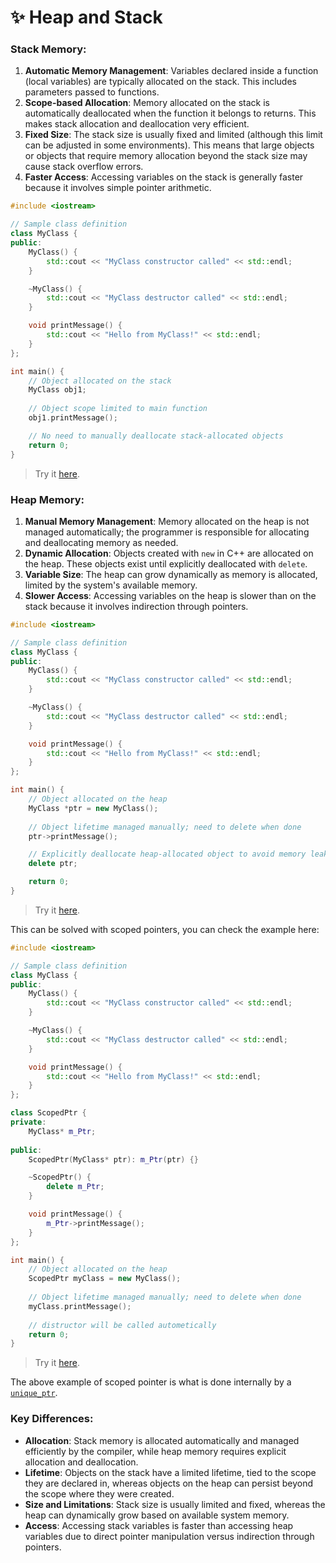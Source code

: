 # ✨ Heap and Stack

### Stack Memory:

1. **Automatic Memory Management**: Variables declared inside a function (local variables) are typically allocated on the stack. This includes parameters passed to functions.
2. **Scope-based Allocation**: Memory allocated on the stack is automatically deallocated when the function it belongs to returns. This makes stack allocation and deallocation very efficient.
3. **Fixed Size**: The stack size is usually fixed and limited (although this limit can be adjusted in some environments). This means that large objects or objects that require memory allocation beyond the stack size may cause stack overflow errors.
4. **Faster Access**: Accessing variables on the stack is generally faster because it involves simple pointer arithmetic.

```cpp
#include <iostream>

// Sample class definition
class MyClass {
public:
    MyClass() {
        std::cout << "MyClass constructor called" << std::endl;
    }

    ~MyClass() {
        std::cout << "MyClass destructor called" << std::endl;
    }

    void printMessage() {
        std::cout << "Hello from MyClass!" << std::endl;
    }
};

int main() {
    // Object allocated on the stack
    MyClass obj1;
    
    // Object scope limited to main function
    obj1.printMessage();

    // No need to manually deallocate stack-allocated objects
    return 0;
}
```

> Try it [here](https://onecompiler.com/cpp/42m59udbt).

### Heap Memory:

1. **Manual Memory Management**: Memory allocated on the heap is not managed automatically; the programmer is responsible for allocating and deallocating memory as needed.
2. **Dynamic Allocation**: Objects created with `new` in C++ are allocated on the heap. These objects exist until explicitly deallocated with `delete`.
3. **Variable Size**: The heap can grow dynamically as memory is allocated, limited by the system's available memory.
4. **Slower Access**: Accessing variables on the heap is slower than on the stack because it involves indirection through pointers.

```cpp
#include <iostream>

// Sample class definition
class MyClass {
public:
    MyClass() {
        std::cout << "MyClass constructor called" << std::endl;
    }

    ~MyClass() {
        std::cout << "MyClass destructor called" << std::endl;
    }

    void printMessage() {
        std::cout << "Hello from MyClass!" << std::endl;
    }
};

int main() {
    // Object allocated on the heap
    MyClass *ptr = new MyClass();
    
    // Object lifetime managed manually; need to delete when done
    ptr->printMessage();

    // Explicitly deallocate heap-allocated object to avoid memory leak
    delete ptr;

    return 0;
}
```

> Try it [here](https://onecompiler.com/cpp/42m5avhdq).

This can be solved with scoped pointers, you can check the example here:

```cpp
#include <iostream>

// Sample class definition
class MyClass {
public:
    MyClass() {
        std::cout << "MyClass constructor called" << std::endl;
    }

    ~MyClass() {
        std::cout << "MyClass destructor called" << std::endl;
    }

    void printMessage() {
        std::cout << "Hello from MyClass!" << std::endl;
    }
};

class ScopedPtr {
private:
    MyClass* m_Ptr;
  
public:
    ScopedPtr(MyClass* ptr): m_Ptr(ptr) {}

    ~ScopedPtr() {
        delete m_Ptr;
    }

    void printMessage() {
        m_Ptr->printMessage();
    }
};

int main() {
    // Object allocated on the heap
    ScopedPtr myClass = new MyClass();
    
    // Object lifetime managed manually; need to delete when done
    myClass.printMessage();
    
    // distructor will be called autometically
    return 0;
}
```

> Try it [here](https://onecompiler.com/cpp/42m5axvs8).

The above example of scoped pointer is what is done internally by a [`unique_ptr`](pointers/smart-pointers/).

### Key Differences:

* **Allocation**: Stack memory is allocated automatically and managed efficiently by the compiler, while heap memory requires explicit allocation and deallocation.
* **Lifetime**: Objects on the stack have a limited lifetime, tied to the scope they are declared in, whereas objects on the heap can persist beyond the scope where they were created.
* **Size and Limitations**: Stack size is usually limited and fixed, whereas the heap can dynamically grow based on available system memory.
* **Access**: Accessing stack variables is faster than accessing heap variables due to direct pointer manipulation versus indirection through pointers.
